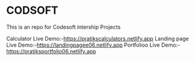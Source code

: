 # CODSOFT
This is an repo for Codesoft intership  Projects

Calculator Live Demo:-https://pratikscalculators.netlify.app
Landing page Live Demo:-https://landingpagee06.netlify.app
Portfolioo Live Demo:-https://pratiksportfolio06.netlify.app

